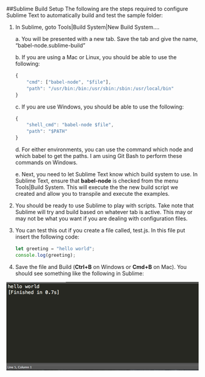 ##Sublime Build Setup
The following are the steps required to configure Sublime Text to automatically build and test the sample folder:

1.	In Sublime, goto Tools|Build System|New Build System….
	
	a.	You will be presented with a new tab.  Save the tab and give the name, “babel-node.sublime-build”

	b.	If you are using a Mac or Linux, you should be able to use the following:

	``` javascript
	{
		"cmd": ["babel-node", "$file"],
		"path": "/usr/bin:/bin:/usr/sbin:/sbin:/usr/local/bin"
	}
	```
	
	c.	If you are use Windows, you should be able to use the following:

	``` javascript
	{
		"shell_cmd": "babel-node $file",
		"path": "$PATH"
	}
	```

	d.	For either environments, you can use the command which node and which babel to get the paths.  I am using Git Bash to perform these commands on Windows.

	e.	Next, you need to let Sublime Text know which build system to use.  In Sublime Text, ensure that **babel-node** is checked from the menu Tools|Build System.  This will execute the the new build script we created and allow you to transpile and execute the examples.

2.	You should be ready to use Sublime to play with scripts.  Take note that Sublime will try and build based on whatever tab is active.  This may or may not be what you want if you are dealing with configuration files.

3.	You can test this out if you create a file called, test.js.  In this file put insert the following code:

	``` javascript
	let greeting = "hello world";
	console.log(greeting);
	```

4.	Save the file and Build (**Ctrl+B** on Windows or **Cmd+B** on Mac).  You should see something like the following in Sublime:

![Sublime Text output](https://github.com/mattduffield/validator/blob/master/doc/sublime-text-output.png)

